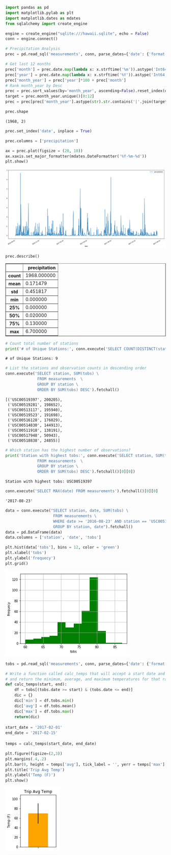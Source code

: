 

```python
import pandas as pd
import matplotlib.pylab as plt
import matplotlib.dates as mdates
from sqlalchemy import create_engine
```


```python
engine = create_engine("sqlite:///hawaii.sqlite", echo = False)
conn = engine.connect()
```


```python
# Precipitation Analysis
prec = pd.read_sql('measurements', conn, parse_dates={'date': {'format': '%Y-%m-%d'}}, columns=['date', 'prcp'])
```


```python
# Get last 12 months
prec['month'] = prec.date.map(lambda x: x.strftime('%m')).astype('Int64')
prec['year'] = prec.date.map(lambda x: x.strftime('%Y')).astype('Int64')
prec['month_year'] = prec['year']*100 + prec['month']
# Rank month_year by Desc
prec = prec.sort_values(by='month_year', ascending=False).reset_index(drop = True)
target = prec.month_year.unique()[0:12]
prec = prec[prec['month_year'].astype(str).str.contains('|'.join(target.astype('str')))][['date', 'prcp']]
```


```python
prec.shape
```




    (1968, 2)




```python
prec.set_index('date', inplace = True)
```


```python
prec.columns = ['precipitation']
```


```python
ax = prec.plot(figsize = (20, 10))
ax.xaxis.set_major_formatter(mdates.DateFormatter('%Y-%m-%d'))
plt.show()
```


![png](output_7_0.png)



```python
prec.describe()
```




<div>
<table border="1" class="dataframe">
  <thead>
    <tr style="text-align: right;">
      <th></th>
      <th>precipitation</th>
    </tr>
  </thead>
  <tbody>
    <tr>
      <th>count</th>
      <td>1968.000000</td>
    </tr>
    <tr>
      <th>mean</th>
      <td>0.171479</td>
    </tr>
    <tr>
      <th>std</th>
      <td>0.451817</td>
    </tr>
    <tr>
      <th>min</th>
      <td>0.000000</td>
    </tr>
    <tr>
      <th>25%</th>
      <td>0.000000</td>
    </tr>
    <tr>
      <th>50%</th>
      <td>0.020000</td>
    </tr>
    <tr>
      <th>75%</th>
      <td>0.130000</td>
    </tr>
    <tr>
      <th>max</th>
      <td>6.700000</td>
    </tr>
  </tbody>
</table>
</div>




```python
# Count total number of stations
print('# of Unique Stations:', conn.execute('SELECT COUNT(DISTINCT(station)) FROM stations').fetchall()[0][0])
```

    # of Unique Stations: 9
    


```python
# List the stations and observation counts in descending order
conn.execute('SELECT station, SUM(tobs) \
              FROM measurements  \
              GROUP BY station \
              ORDER BY SUM(tobs) DESC').fetchall()
```




    [('USC00519397', 200205),
     ('USC00519281', 198652),
     ('USC00513117', 195940),
     ('USC00519523', 191698),
     ('USC00516128', 176029),
     ('USC00514830', 144913),
     ('USC00511918', 138191),
     ('USC00517948', 50943),
     ('USC00518838', 24855)]




```python
# Which station has the highest number of observations?
print('Station with highest tobs:', conn.execute('SELECT station, SUM(tobs) \
              FROM measurements  \
              GROUP BY station \
              ORDER BY SUM(tobs) DESC').fetchall()[0][0])
```

    Station with highest tobs: USC00519397
    


```python
conn.execute('SELECT MAX(date) FROM measurements').fetchall()[0][0]
```




    '2017-08-23'




```python
data = conn.execute("SELECT station, date, SUM(tobs) \
                     FROM measurements \
                     WHERE date >= '2016-08-23' AND station == 'USC00519397' \
                     GROUP BY station, date").fetchall()
data = pd.DataFrame(data)
data.columns = ['station', 'date', 'tobs']
```


```python
plt.hist(data['tobs'], bins = 12, color = 'green')
plt.xlabel('tobs')
plt.ylabel('frequecy')
plt.grid()
```


![png](output_14_0.png)



```python
tobs = pd.read_sql('measurements', conn, parse_dates={'date': {'format': '%Y-%m-%d'}}, columns=['date', 'tobs'])
```


```python
# Write a function called calc_temps that will accept a start date and end date in the format %Y-%m-%d 
# and return the minimum, average, and maximum temperatures for that range of dates.
def calc_temps(start, end):
    df = tobs[(tobs.date >= start) & (tobs.date <= end)]
    dic = {}
    dic['min'] = df.tobs.min()
    dic['avg'] = df.tobs.mean()
    dic['max'] = df.tobs.max()
    return(dic)

start_date = '2017-02-01'
end_date = '2017-02-15'

temps = calc_temps(start_date, end_date)
```


```python
plt.figure(figsize=(2,3))
plt.margins(.4,.2)
plt.bar(0, height = temps['avg'], tick_label = '', yerr = temps['max'] - temps['min'], color = 'orange')
plt.title('Trip Avg Temp')
plt.ylabel('Temp (F)')
plt.show()
```


![png](output_18_0.png)

